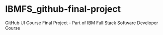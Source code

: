 # IBMFS_github-final-project
GitHub UI Course Final Project - Part of IBM Full Stack Software Developer Course
